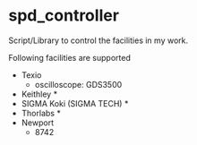 # spd_controller

Script/Library to control the facilities in my work.

Following facilities are supported 

* Texio
  * oscilloscope: GDS3500
* Keithley
  * 
* SIGMA Koki (SIGMA TECH)
  * 
* Thorlabs
  * 
* Newport
  * 8742
